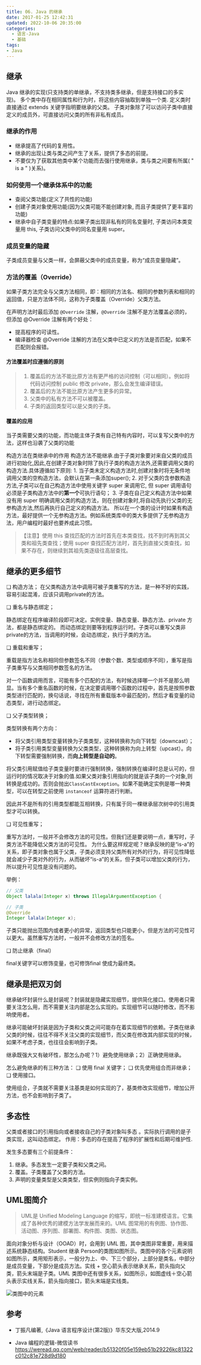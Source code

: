 ```yaml
---
title: 06. Java 的继承
date: 2017-01-25 12:42:31
updated: 2022-10-06 20:35:00
categories:
  - 语言-Java
  - 基础
tags:
- Java
---
```


## 继承

Java 继承的实现(只支持类的单继承，不支持类多继承，但是支持接口的多实现)。
多个类中存在相同属性和行为时，将这些内容抽取到单独一个类. 定义类时直接通过 extends 关键字指明要继承的父类。
子类对象除了可以访问子类中直接定义的成员外，可直接访问父类的所有非私有成员。

### 继承的作用

* 继承提高了代码的复用性。
* 继承的出现让类与类之间产生了关系，提供了多态的前提。
* 不要仅为了获取其他类中某个功能而去强行使用继承，类与类之间要有所属( " is a " )关系)。

### 如何使用一个继承体系中的功能

* 查阅父类功能(定义了共性的功能)
* 创建子类对象使用功能(因为父类可能不能创建对象, 而且子类提供了更丰富的功能)
* 继承中自子类变量的特点:如果子类出现非私有的同名变量时, 子类访问本类变量用 this, 子类访问父类中的同名变量用 super。

### 成员变量的隐藏

子类成员变量与父类一样，会屏蔽父类中的成员变量，称为“成员变量隐藏”。

### 方法的覆盖（Override）

如果子类方法完全与父类方法相同，即：相同的方法名、相同的参数列表和相同的返回值，只是方法体不同，这称为子类覆盖（Override）父类方法。

在声明方法时最后添加 `@Override` 注解，`@Override` 注解不是方法覆盖必须的，但添加 @Override 注解有两个好处：

* 提高程序的可读性。
* 编译器检查 @Override 注解的方法在父类中已定义的方法是否匹配，如果不匹配则会报错。

#### 方法覆盖时应遵循的原则

> 1. 覆盖后的方法不能比原方法有更严格的访问控制（可以相同）。例如将代码访问控制 public 修改 private，那么会发生编译错误。
> 2. 覆盖后的方法不能比原方法产生更多的异常。
> 3. 父类中的私有方法不可以被覆盖。
> 4. 子类的返回类型可以是父类的子类。

#### 覆盖的应用

当子类需要父类的功能，而功能主体子类有自己特有内容时，可以复写父类中的方法，这样也沿袭了父类的功能

构造方法在类继承中的作用
     构造方法不能继承.由于子类对象要对来自父类的成员进行初始化,因此,在创建子类对象时除了执行子类的构造方法外,还需要调用父类的构造方法.具体遵循如下原则:
    1. 当子类未定义构造方法时,创建对象时将无条件地调用父类的空构造方法，会默认在第一条添加super();
    2. 对于父类的含参数构造方法,子类可以在自己构造方法中使用关键字 super 来调用它, 但 super 调用语句必须是子类构造方法中的**第一个**可执行语句；
    3. 子类在自己定义构造方法中如果没有用 super 明确调用父类的构造方法，则在创建对象时,将自动先执行父类的无参构造方法,然后再执行自己定义的构造方法。
所以在一个类的设计时如果有构造方法，最好提供一个无参构造方法。例如系统类库中的类大多提供了无参构造方法，用户编程时最好也要养成此习惯。

> 【注意】使用 this 查找匹配的方法时首先在本类查找，找不到时再到其父类和祖先类查找；使用 super 查找匹配方法时，首先到直接父类查找，如果不存在，则继续到其祖先类逐级往高层查找。

## 继承的更多细节

❑ 构造方法；
在父类构造方法中调用可被子类重写的方法，是一种不好的实践，容易引起混淆，应该只调用private的方法。

❑ 重名与静态绑定；

静态绑定在程序编译阶段即可决定。实例变量、静态变量、静态方法、private 方法，都是静态绑定的。
而动态绑定则要等到程序运行时。子类可以重写父类非private的方法，当调用的时候，会动态绑定，执行子类的方法。

❑ 重载和重写；

重载是指方法名称相同但参数签名不同（参数个数、类型或顺序不同），重写是指子类重写与父类相同参数签名的方法。

对一个函数调用而言，可能有多个匹配的方法，有时候选择哪一个并不是那么明显。当有多个重名函数的时候，在决定要调用哪个函数的过程中，首先是按照参数类型进行匹配的，换句话说，寻找在所有重载版本中最匹配的，然后才看变量的动态类型，进行动态绑定。

❑ 父子类型转换；

类型转换有两个方向：

* 将父类引用类型变量转换为子类类型，这种转换称为向下转型（downcast）；
* 将子类引用类型变量转换为父类类型，这种转换称为向上转型（upcast）。向下转型需要强制转换，而**向上转型是自动的**。

将父类引用赋值给子类变量时要进行强制转换，强制转换在编译时总是认可的，但运行时的情况取决于对象的值.如果父类对象引用指向的就是该子类的一个对象,则转换是成功的。否则会抛出`ClassCastException`。如果不能确定实例是哪一种类型，可以在转型之前使用 `instanceof` 运算符进行判断。

因此并不是所有的引用类型都能互相转换，只有属于同一棵继承层次树中的引用类型才可以转换。

❑ 可见性重写；

重写方法时，一般并不会修改方法的可见性。但我们还是要说明一点，重写时，子类方法不能降低父类方法的可见性。
为什么要这样规定呢？继承反映的是“is-a”的关系，即子类对象也属于父类，子类必须支持父类所有对外的行为，将可见性降低就会减少子类对外的行为，从而破坏“is-a”的关系，但子类可以增加父类的行为，所以提升可见性是没有问题的。

举例：

```java
// 父类
Object lalala(Integer x) throws IllegalArgumentException {

// 子类
@Override
Integer lalala(Integer x);
```

子类只能抛出范围内或者更小的异常，返回类型也只能更小，但是方法的可见性可以更大。虽然重写方法时，一般并不会修改方法的签名。

❑ 防止继承（final）

final关键字可以修饰变量，也可修饰final 使成为最终类。

## 继承是把双刃剑

继承破坏封装什么是封装呢？封装就是隐藏实现细节，提供简化接口。使用者只需要关注怎么用，而不需要关注内部是怎么实现的。实现细节可以随时修改，而不影响使用者。

继承可能破坏封装是因为子类和父类之间可能存在着实现细节的依赖。子类在继承父类的时候，往往不得不关注父类的实现细节，而父类在修改其内部实现的时候，如果不考虑子类，也往往会影响到子类。

继承既强大又有破坏性，那怎么办呢？1）避免使用继承；2）正确使用继承。

怎么避免继承的有三种方法：
❑ 使用 final 关键字；
❑ 优先使用组合而非继承；
❑ 使用接口。

使用组合，子类就不需要关注基类是如何实现的了，基类修改实现细节，增加公开方法，也不会影响到子类了。

## 多态性

父类或者接口的引用指向或者接收自己的子类对象叫多态 。实际执行调用的是子类实现，这叫动态绑定。
作用：多态的存在提高了程序的扩展性和后期可维护性.

发生多态要有三个前提条件：

1. 继承。多态发生一定要子类和父类之间。
2. 覆盖。子类覆盖了父类的方法。
3. 声明的变量类型是父类类型，但实例则指向子类实例。

## UML图简介

> UML是 Unified Modeling Language 的缩写，即统一标准建模语言。它集成了各种优秀的建模方法学发展而来的。UML 图常用的有例图、协作图、活动图、序列图、部署图、构件图、类图、状态图。

面向对象分析与设计（OOAD）时，会用到 UML 图，其中类图非常重要，用来描述系统静态结构。Student 继承 Person的类图如图所示。类图中的各个元素说明如图所示，类用矩形表示，一般分为上、中、下三个部分，上部分是类名，中部分是成员变量，下部分是成员方法。实线 + 空心箭头表示继承关系，箭头指向父类，箭头末端是子类。UML 类图中还有很多关系，如图所示，如图虚线＋空心箭头表示实线关系，箭头指向接口，箭头末端是实线类。

![类图中的元素](https://upload-images.jianshu.io/upload_images/1662509-a3e3088cc59363cd.png?imageMogr2/auto-orient/strip%7CimageView2/2/w/1240)

## 参考

* 丁振凡编著,《Java 语言程序设计(第2版)》华东交大版,2014.9

* Java 编程的逻辑-微信读书
<https://weread.qq.com/web/reader/b51320f05e159eb51b29226kc81322c012c81e728d9d180>
